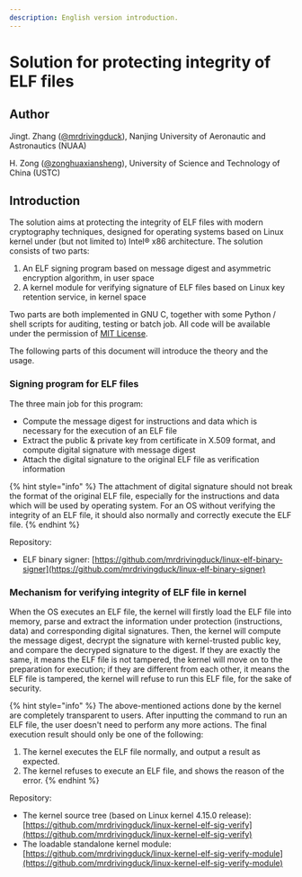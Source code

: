 ```yaml
---
description: English version introduction.
---
```


# Solution for protecting integrity of ELF files

## Author

Jingt. Zhang \([@mrdrivingduck](https://github.com/mrdrivingduck)\), Nanjing University of Aeronautic and Astronautics \(NUAA\)

H. Zong \([@zonghuaxiansheng](https://github.com/zonghuaxiansheng)\), University of Science and Technology of China \(USTC\)

## Introduction

The solution aims at protecting the integrity of ELF files with modern cryptography techniques, designed for operating systems based on Linux kernel under \(but not limited to\) Intel® x86 architecture. The solution consists of two parts:

1. An ELF signing program based on message digest and asymmetric encryption algorithm, in user space
2. A kernel module for verifying signature of ELF files based on Linux key retention service, in kernel space

Two parts are both implemented in GNU C, together with some Python / shell scripts for auditing, testing or batch job. All code will be available under the permission of [MIT License](https://www.mit-license.org/).

The following parts of this document will introduce the theory and the usage.

### Signing program for ELF files

The three main job for this program:

* Compute the message digest for instructions and data which is necessary for the execution of an ELF file
* Extract the public & private key from certificate in X.509 format, and compute digital signature with message digest
* Attach the digital signature to the original ELF file as verification information

{% hint style="info" %}
The attachment of digital signature should not break the format of the original ELF file, especially for the instructions and data which will be used by operating system. For an OS without verifying the integrity of an ELF file, it should also normally and correctly execute the ELF file.
{% endhint %}

Repository:

* ELF binary signer: [https://github.com/mrdrivingduck/linux-elf-binary-signer](https://github.com/mrdrivingduck/linux-elf-binary-signer)

### Mechanism for verifying integrity of ELF file in kernel

When the OS executes an ELF file, the kernel will firstly load the ELF file into memory, parse and extract the information under protection \(instructions, data\) and corresponding digital signatures. Then, the kernel will compute the message digest, decrypt the signature with kernel-trusted public key, and compare the decryped signature to the digest. If they are exactly the same, it means the ELF file is not tampered, the kernel will move on to the preparation for execution; if they are different from each other, it means the ELF file is tampered, the kernel will refuse to run this ELF file, for the sake of security.

{% hint style="info" %}
The above-mentioned actions done by the kernel are completely transparent to users. After inputting the command to run an ELF file, the user doesn't need to perform any more actions. The final execution result should only be one of the following:

1. The kernel executes the ELF file normally, and output a result as expected.
2. The kernel refuses to execute an ELF file, and shows the reason of the error.
{% endhint %}

Repository:

* The kernel source tree \(based on Linux kernel 4.15.0 release\): [https://github.com/mrdrivingduck/linux-kernel-elf-sig-verify](https://github.com/mrdrivingduck/linux-kernel-elf-sig-verify)
* The loadable standalone kernel module: [https://github.com/mrdrivingduck/linux-kernel-elf-sig-verify-module](https://github.com/mrdrivingduck/linux-kernel-elf-sig-verify-module)

